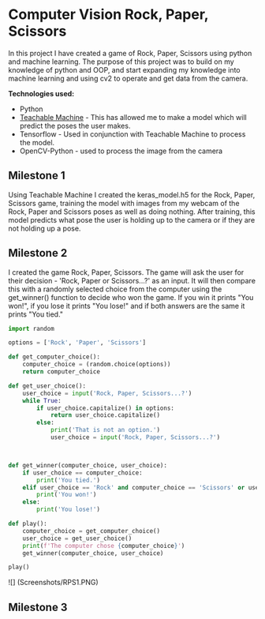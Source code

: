 # Computer Vision Rock, Paper, Scissors

In this project I have created a game of Rock, Paper, Scissors using python and machine learning. The purpose of this project was to build on my knowledge of python and OOP, and start expanding my knowledge into machine learning and using cv2 to operate and get data from the camera.

**Technologies used:**

- Python
- [Teachable Machine](https://teachablemachine.withgoogle.com/) - This has allowed me to make a model which will predict the poses the user makes. 
- Tensorflow - Used in conjunction with Teachable Machine to process the model.
- OpenCV-Python - used to process the image from the camera 

## Milestone 1

Using Teachable Machine I created the keras_model.h5 for the Rock, Paper, Scissors game, training the model with images from my webcam of the Rock, Paper and Scissors poses as well as doing nothing. After training, this model predicts what pose the user is holding up to the camera or if they are not holding up a pose.


## Milestone 2

I created the game Rock, Paper, Scissors. The game will ask the user for their decision - 'Rock, Paper or Scissors...?' as an input. It will then compare this with a randomly selected choice from the computer using the get_winner() function to decide who won the game. If you win it prints "You won!", if you lose it prints "You lose!" and if both answers are the same it prints "You tied."



``` python
import random

options = ['Rock', 'Paper', 'Scissors']

def get_computer_choice():
    computer_choice = (random.choice(options))
    return computer_choice

def get_user_choice():
    user_choice = input('Rock, Paper, Scissors...?')
    while True:
        if user_choice.capitalize() in options:
            return user_choice.capitalize()
        else:
            print('That is not an option.')
            user_choice = input('Rock, Paper, Scissors...?')



def get_winner(computer_choice, user_choice):
    if user_choice == computer_choice:
        print('You tied.')
    elif user_choice == 'Rock' and computer_choice == 'Scissors' or user_choice == 'Paper' and computer_choice == 'Rock' or user_choice == 'Scissors' and computer_choice == 'Paper':
        print('You won!')
    else:
        print('You lose!')

def play():
    computer_choice = get_computer_choice()
    user_choice = get_user_choice()
    print(f'The computer chose {computer_choice}')
    get_winner(computer_choice, user_choice)

play()
```
![] (Screenshots/RPS1.PNG)

## Milestone 3

